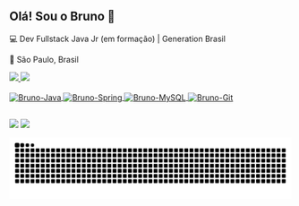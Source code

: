 ## Olá! Sou o Bruno 👋

:computer: Dev Fullstack Java Jr (em formação) | Generation Brasil   

:house_with_garden: São Paulo, Brasil

 <div>
  <a href="https://github.com/bbaldaia">
  <img height="150em" src="https://github-readme-stats.vercel.app/api?username=bbaldaia&show_icons=true&theme=dark&include_all_commits=true&count_private=true"/>
  <img height="150em" src="https://github-readme-stats.vercel.app/api/top-langs/?username=bbaldaia&layout=compact&langs_count=7&theme=dark"/>
</div>
  
<div style="display: inline_block"><br>
  <img align="center" alt="Bruno-Java" height="70" width="90" src="https://cdn.jsdelivr.net/gh/devicons/devicon/icons/java/java-original-wordmark.svg">
  <img align="center" alt="Bruno-Spring" height="60" width="80" src="https://cdn.jsdelivr.net/gh/devicons/devicon/icons/spring/spring-original-wordmark.svg">
  <img align="center" alt="Bruno-MySQL" height="70" width="90" src="https://cdn.jsdelivr.net/gh/devicons/devicon/icons/mysql/mysql-original-wordmark.svg">
  <img align="center" alt="Bruno-Git" height="70" width="90" src="https://cdn.jsdelivr.net/gh/devicons/devicon/icons/git/git-plain-wordmark.svg">
</div>
  
 
  ##
  
  <div>
  <a href = "mailto:brunobfreire98@gmail.com"><img src="https://img.shields.io/badge/Gmail-D14836?style=for-the-badge&logo=gmail&logoColor=white" target="_blank"></a>
  <a href="https://www.linkedin.com/in/bruno-baldaia-4069a4156/" target="_blank"><img src="https://img.shields.io/badge/-LinkedIn-%230077B5?style=for-the-badge&logo=linkedin&logoColor=white" target="_blank"></a> 
  </div>
 
 ![Snake animation](https://github.com/bbaldaia/bbaldaia/blob/output/github-contribution-grid-snake.svg)
